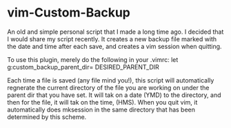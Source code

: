 vim-Custom-Backup
=================

An old and simple personal script that I made a long time ago. I decided that I would share my script recently. It creates a new backup file marked with the date and time after each save, and creates a vim session when quitting.

To use this plugin, merely do the following in your .vimrc:
let g:custom_backup_parent_dir= DESIRED_PARENT_DIR

Each time a file is saved (any file mind you!), this script will automatically regnerate the current directory of the file you are working on under the parent dir that you have set. It will tak on a date (YMD) to the directory, and then for the file, it will tak on the time, (HMS). When you quit vim, it automatically does mksession in the same directory that has been determined by this scheme.
